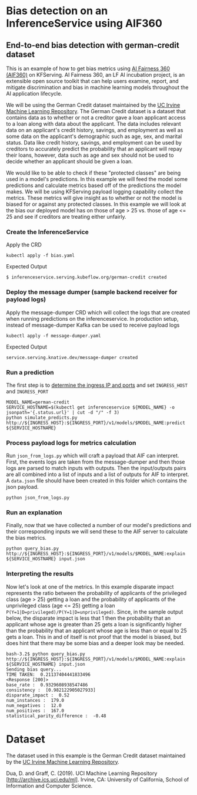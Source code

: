 # Bias detection on an InferenceService using AIF360

## End-to-end bias detection with german-credit dataset

This is an example of how to get bias metrics using [AI Fairness 360 (AIF360)](https://ai-fairness-360.org/) on KFServing. AI Fairness 360, an LF AI incubation project, is an extensible open source toolkit that can help users examine, report, and mitigate discrimination and bias in machine learning models throughout the AI application lifecycle. 

We will be using the German Credit dataset maintained by the [UC Irvine Machine Learning Repository](https://archive.ics.uci.edu/ml/index.php). The German Credit dataset is a dataset that contains data as to whether or not a creditor gave a loan applicant access to a loan along with data about the applicant. The data includes relevant data on an applicant's credit history, savings, and employment as well as some data on the applicant's demographic such as age, sex, and marital status. Data like credit history, savings, and employment can be used by creditors to accurately predict the probability that an applicant will repay their loans, however, data such as age and sex should not be used to decide whether an applicant should be given a loan. 

We would like to be able to check if these "protected classes" are being used in a model's predictions. In this example we will feed the model some predictions and calculate metrics based off of the predictions the model makes. We will be using KFServing payload logging capability collect the metrics. These metrics will give insight as to whether or not the model is biased for or against any protected classes. In this example we will look at the bias our deployed model has on those of age > 25 vs. those of age <= 25 and see if creditors are treating either unfairly.

### Create the InferenceService

Apply the CRD

```
kubectl apply -f bias.yaml
```

Expected Output

```
$ inferenceservice.serving.kubeflow.org/german-credit created
```

### Deploy the message dumper (sample backend receiver for payload logs)

Apply the message-dumper CRD which will collect the logs that are created when running predictions on the inferenceservice. In production setup, instead of message-dumper Kafka can be used to receive payload logs

```
kubectl apply -f message-dumper.yaml
```

Expected Output

```
service.serving.knative.dev/message-dumper created
```

### Run a prediction

The first step is to [determine the ingress IP and ports](../../../../../README.md#determine-the-ingress-ip-and-ports) and set `INGRESS_HOST` and `INGRESS_PORT`

```
MODEL_NAME=german-credit
SERVICE_HOSTNAME=$(kubectl get inferenceservice ${MODEL_NAME} -o jsonpath='{.status.url}' | cut -d "/" -f 3)
python simulate_predicts.py http://${INGRESS_HOST}:${INGRESS_PORT}/v1/models/$MODEL_NAME:predict ${SERVICE_HOSTNAME}
```

### Process payload logs for metrics calculation

Run `json_from_logs.py` which will craft a payload that AIF can interpret. First, the events logs are taken from the message-dumper and then those logs are parsed to match inputs with outputs. Then the input/outputs pairs are all combined into a list of inputs and a list of outputs for AIF to interpret. A `data.json` file should have been created in this folder which contains the json payload.

```
python json_from_logs.py
```

### Run an explanation

Finally, now that we have collected a number of our model's predictions and their corresponding inputs we will send these to the AIF server to calculate the bias metrics.

```
python query_bias.py http://${INGRESS_HOST}:${INGRESS_PORT}/v1/models/$MODEL_NAME:explain ${SERVICE_HOSTNAME} input.json
```

### Interpreting the results

Now let's look at one of the metrics. In this example disparate impact represents the ratio between the probability of applicants of the privileged class (age > 25) getting a loan and the probability of applicants of the unprivileged class (age <= 25) getting a loan `P(Y=1|D=privileged)/P(Y=1|D=unprivileged)`. Since, in the sample output below, the disparate impact is less that 1 then the probability that an applicant whose age is greater than 25 gets a loan is significantly higher than the probability that an applicant whose age is less than or equal to 25 gets a loan. This in and of itself is not proof that the model is biased, but does hint that there may be some bias and a deeper look may be needed.

```
bash-3.2$ python query_bias.py http://${INGRESS_HOST}:${INGRESS_PORT}/v1/models/$MODEL_NAME:explain ${SERVICE_HOSTNAME} input.json
Sending bias query...
TIME TAKEN:  0.21137404441833496
<Response [200]>
base_rate :  0.9329608938547486
consistency :  [0.982122905027933]
disparate_impact :  0.52
num_instances :  179.0
num_negatives :  12.0
num_positives :  167.0
statistical_parity_difference :  -0.48
```

# Dataset

The dataset used in this example is the German Credit dataset maintained by the [UC Irvine Machine Learning Repository](https://archive.ics.uci.edu/ml/index.php).

Dua, D. and Graff, C. (2019). UCI Machine Learning Repository [http://archive.ics.uci.edu/ml]. Irvine, CA: University of California, School of Information and Computer Science.
